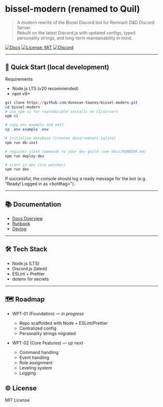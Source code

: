 # bissel-modern (renamed to Quil)

> A modern rewrite of the Bissel Discord bot for Remnant D&D Discord Server.  
> Rebuilt on the latest Discord.js with updated configs, typed personality strings, and long-term maintainability in mind.

[![Docs](https://img.shields.io/badge/docs-commands-blue)](./docs/README.md)
[![License: MIT](https://img.shields.io/badge/License-MIT-yellow.svg)](https://opensource.org/licenses/MIT)
[![Discord](https://img.shields.io/discord/752203580208632330?color=blue&label=discord)](https://discord.gg/w5UCzyDXzb)

---

## 🎌 Quick Start (local development)

Requirements

- Node.js LTS (v20 recommended)
- npm v9+

```powershell
git clone https://github.com/donovan-townes/bissel-modern.git
cd bissel-modern
# use npm ci for reproducible installs on CI/servers
npm ci

# copy env example and edit
cp .env.example .env

# initialize database (creates data/remnant.sqlite)
npm run db:init

# register slash commands to your dev guild (see docs/RUNBOOK.md)
npm run deploy:dev

# start in dev (tsx watcher)
npm run dev
```

If successful, the console should log a ready message for the bot (e.g. "Ready! Logged in as <bot#tag>").

---

## 📚 Documentation

- [Docs Overview](./docs/README.md)
- [Runbook](./docs/RUNBOOK.md)
- [Devlog](./docs/DEVLOG.md)

---

## 🛠️ Tech Stack

- Node.js (LTS)
- Discord.js (latest)
- ESLint + Prettier
- dotenv for secrets

---

## 🗺️ Roadmap

- WPT-01 (Foundation) — _in progress_
  - Repo scaffolded with Node + ESLint/Prettier
  - Centralized config
  - Personality strings migrated

- WPT-02 (Core Features) — _up next_
  - Command handling
  - Event handling
  - Role assignment
  - Leveling system
  - Logging

## ©️ License

MIT License
